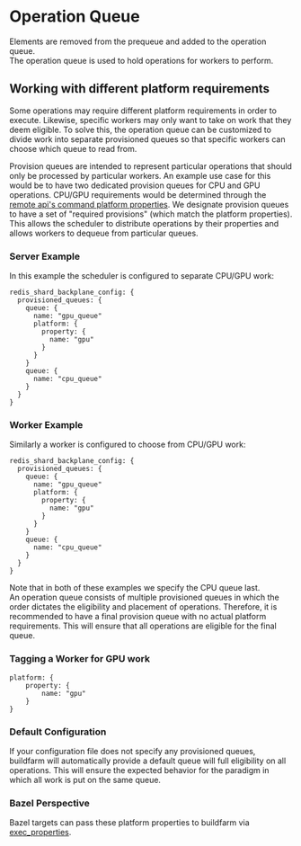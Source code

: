 # Operation Queue
Elements are removed from the prequeue and added to the operation queue.  
The operation queue is used to hold operations for workers to perform.  

## Working with different platform requirements 
Some operations may require different platform requirements in order to execute.
Likewise, specific workers may only want to take on work that they deem eligible.
To solve this, the operation queue can be customized to divide work into separate provisioned queues so that specific workers can choose which queue to read from.  

Provision queues are intended to represent particular operations that should only be processed by particular workers. An example use case for this would be to have two dedicated provision queues for CPU and GPU operations. CPU/GPU requirements would be determined through the [remote api's command platform properties](https://github.com/bazelbuild/remote-apis/blob/86c040d03101654a949539151d32e22dfea30d62/build/bazel/remote/execution/v2/remote_execution.proto#L595). We designate provision queues to have a set of "required provisions" (which match the platform properties). This allows the scheduler to distribute operations by their properties and allows workers to dequeue from particular queues.

### Server Example
In this example the scheduler is configured to separate CPU/GPU work:
```
redis_shard_backplane_config: {
  provisioned_queues: {
    queue: {
      name: "gpu_queue"
      platform: {
        property: {
          name: "gpu"
        }
      }
    }
    queue: {
      name: "cpu_queue"
    }
  }
}
```

### Worker Example
Similarly a worker is configured to choose from CPU/GPU work:
```
redis_shard_backplane_config: {
  provisioned_queues: {
    queue: {
      name: "gpu_queue"
      platform: {
        property: {
          name: "gpu"
        }
      }
    }
    queue: {
      name: "cpu_queue"
    }
  }
}
```

Note that in both of these examples we specify the CPU queue last.  
An operation queue consists of multiple provisioned queues in which the order dictates the eligibility and placement of operations.  Therefore, it is recommended to have a final provision queue with no actual platform requirements.  This will ensure that all operations are eligible for the final queue.

### Tagging a Worker for GPU work
```
platform: {
    property: {
        name: "gpu"
    }
}
```

### Default Configuration
If your configuration file does not specify any provisioned queues, buildfarm will automatically provide a default queue will full eligibility on all operations. This will ensure the expected behavior for the paradigm in which all work is put on the same queue.

### Bazel Perspective
Bazel targets can pass these platform properties to buildfarm via [exec_properties](https://docs.bazel.build/versions/master/be/common-definitions.html#common.exec_properties).